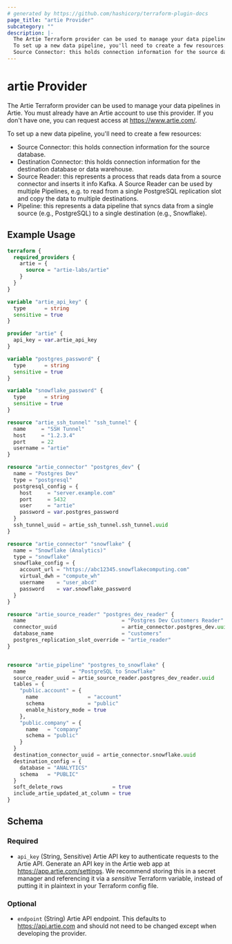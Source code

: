 ```yaml
---
# generated by https://github.com/hashicorp/terraform-plugin-docs
page_title: "artie Provider"
subcategory: ""
description: |-
  The Artie Terraform provider can be used to manage your data pipelines in Artie. You must already have an Artie account to use this provider. If you don't have one, you can request access at https://www.artie.com/.
  To set up a new data pipeline, you'll need to create a few resources:
  Source Connector: this holds connection information for the source database.Destination Connector: this holds connection information for the destination database or data warehouse.Source Reader: this represents a process that reads data from a source connector and inserts it info Kafka. A Source Reader can be used by multiple Pipelines, e.g. to read from a single PostgreSQL replication slot and copy the data to multiple destinations.Pipeline: this represents a data pipeline that syncs data from a single source (e.g., PostgreSQL) to a single destination (e.g., Snowflake).
---
```


# artie Provider

The Artie Terraform provider can be used to manage your data pipelines in Artie. You must already have an Artie account to use this provider. If you don't have one, you can request access at https://www.artie.com/.

To set up a new data pipeline, you'll need to create a few resources:
- Source Connector: this holds connection information for the source database.
- Destination Connector: this holds connection information for the destination database or data warehouse.
- Source Reader: this represents a process that reads data from a source connector and inserts it info Kafka. A Source Reader can be used by multiple Pipelines, e.g. to read from a single PostgreSQL replication slot and copy the data to multiple destinations.
- Pipeline: this represents a data pipeline that syncs data from a single source (e.g., PostgreSQL) to a single destination (e.g., Snowflake).

## Example Usage

```terraform
terraform {
  required_providers {
    artie = {
      source = "artie-labs/artie"
    }
  }
}

variable "artie_api_key" {
  type      = string
  sensitive = true
}

provider "artie" {
  api_key = var.artie_api_key
}

variable "postgres_password" {
  type      = string
  sensitive = true
}

variable "snowflake_password" {
  type      = string
  sensitive = true
}

resource "artie_ssh_tunnel" "ssh_tunnel" {
  name     = "SSH Tunnel"
  host     = "1.2.3.4"
  port     = 22
  username = "artie"
}

resource "artie_connector" "postgres_dev" {
  name = "Postgres Dev"
  type = "postgresql"
  postgresql_config = {
    host     = "server.example.com"
    port     = 5432
    user     = "artie"
    password = var.postgres_password
  }
  ssh_tunnel_uuid = artie_ssh_tunnel.ssh_tunnel.uuid
}

resource "artie_connector" "snowflake" {
  name = "Snowflake (Analytics)"
  type = "snowflake"
  snowflake_config = {
    account_url = "https://abc12345.snowflakecomputing.com"
    virtual_dwh = "compute_wh"
    username    = "user_abcd"
    password    = var.snowflake_password
  }
}

resource "artie_source_reader" "postgres_dev_reader" {
  name                               = "Postgres Dev Customers Reader"
  connector_uuid                     = artie_connector.postgres_dev.uuid
  database_name                      = "customers"
  postgres_replication_slot_override = "artie_reader"
}


resource "artie_pipeline" "postgres_to_snowflake" {
  name               = "PostgreSQL to Snowflake"
  source_reader_uuid = artie_source_reader.postgres_dev_reader.uuid
  tables = {
    "public.account" = {
      name                = "account"
      schema              = "public"
      enable_history_mode = true
    },
    "public.company" = {
      name   = "company"
      schema = "public"
    }
  }
  destination_connector_uuid = artie_connector.snowflake.uuid
  destination_config = {
    database = "ANALYTICS"
    schema   = "PUBLIC"
  }
  soft_delete_rows                = true
  include_artie_updated_at_column = true
}
```

<!-- schema generated by tfplugindocs -->
## Schema

### Required

- `api_key` (String, Sensitive) Artie API key to authenticate requests to the Artie API. Generate an API key in the Artie web app at https://app.artie.com/settings. We recommend storing this in a secret manager and referencing it via a *sensitive* Terraform variable, instead of putting it in plaintext in your Terraform config file.

### Optional

- `endpoint` (String) Artie API endpoint. This defaults to https://api.artie.com and should not need to be changed except when developing the provider.
